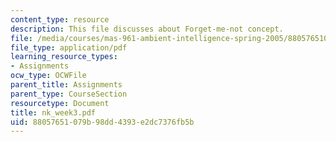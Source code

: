 ```yaml
---
content_type: resource
description: This file discusses about Forget-me-not concept.
file: /media/courses/mas-961-ambient-intelligence-spring-2005/88057651079b98dd4393e2dc7376fb5b_nk_week3.pdf
file_type: application/pdf
learning_resource_types:
- Assignments
ocw_type: OCWFile
parent_title: Assignments
parent_type: CourseSection
resourcetype: Document
title: nk_week3.pdf
uid: 88057651-079b-98dd-4393-e2dc7376fb5b
---
```

